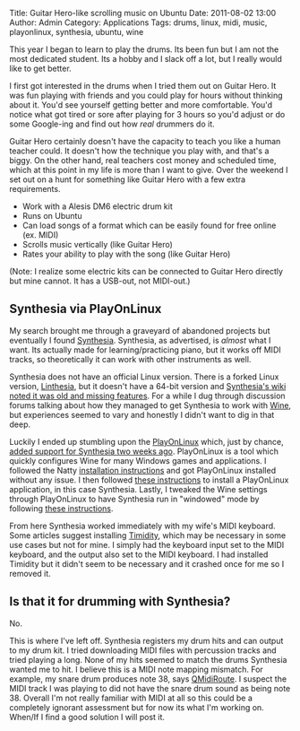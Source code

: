 Title: Guitar Hero-like scrolling music on Ubuntu
Date: 2011-08-02 13:00
Author: Admin
Category: Applications
Tags: drums, linux, midi, music, playonlinux, synthesia, ubuntu, wine

This year I began to learn to play the drums. Its been fun but I am not
the most dedicated student. Its a hobby and I slack off a lot, but I
really would like to get better.

I first got interested in the drums when I tried them out on Guitar
Hero. It was fun playing with friends and you could play for hours
without thinking about it. You'd see yourself getting better and more
comfortable. You'd notice what got tired or sore after playing for 3
hours so you'd adjust or do some Google-ing and find out how *real*
drummers do it.

Guitar Hero certainly doesn't have the capacity to teach you like a
human teacher could. It doesn't how the technique you play with, and
that's a biggy. On the other hand, real teachers cost money and
scheduled time, which at this point in my life is more than I want to
give. Over the weekend I set out on a hunt for something like Guitar
Hero with a few extra requirements.

-   Work with a Alesis DM6 electric drum kit
-   Runs on Ubuntu
-   Can load songs of a format which can be easily found for free online
    (ex. MIDI)
-   Scrolls music vertically (like Guitar Hero)
-   Rates your ability to play with the song (like Guitar Hero)

(Note: I realize some electric kits can be connected to Guitar Hero
directly but mine cannot. It has a USB-out, not MIDI-out.)

## Synthesia via PlayOnLinux

My search brought me through a graveyard of abandoned projects but
eventually I found [Synthesia][]. Synthesia, as advertised, is *almost*
what I want. Its actually made for learning/practicing piano, but it
works off MIDI tracks, so theoretically it can work with other
instruments as well.

Synthesia does not have an official Linux version. There is a forked
Linux version, [Linthesia][], but it doesn't have a 64-bit version and
[Synthesia's wiki noted it was old and missing features][]. For a while
I dug through discussion forums talking about how they managed to get
Synthesia to work with [Wine][], but experiences seemed to vary and
honestly I didn't want to dig in that deep.

Luckily I ended up stumbling upon the [PlayOnLinux][] which, just by
chance, [added support for Synthesia two weeks ago][]. PlayOnLinux is a
tool which quickly configures Wine for many Windows games and
applications. I followed the Natty [installation instructions][] and got
PlayOnLinux installed without any issue. I then followed [these
instructions][] to install a PlayOnLinux application, in this case
Synthesia. Lastly, I tweaked the Wine settings through PlayOnLinux to
have Synthesia run in "windowed" mode by following [these
instructions][1].

From here Synthesia worked immediately with my wife's MIDI keyboard.
Some articles suggest installing [Timidity][], which may be necessary in
some use cases but not for mine. I simply had the keyboard input set to
the MIDI keyboard, and the output also set to the MIDI keyboard. I had
installed Timidity but it didn't seem to be necessary and it crashed
once for me so I removed it.

## Is that it for drumming with Synthesia?

No.

This is where I've left off. Synthesia registers my drum hits and can
output to my drum kit. I tried downloading MIDI files with percussion
tracks and tried playing a long. None of my hits seemed to match the
drums Synthesia wanted me to hit. I believe this is a MIDI note mapping
mismatch. For example, my snare drum produces note 38, says
[QMidiRoute][]. I suspect the MIDI track I was playing to did not have
the snare drum sound as being note 38. Overall I'm not really familiar
with MIDI at all so this could be a completely ignorant assessment but
for now its what I'm working on. When/If I find a good solution I will
post it.

[Synthesia]: http://synthesiagame.com/
  [Linthesia]: http://sourceforge.net/projects/linthesia/
  [Synthesia's wiki noted it was old and missing features]: http://www.synthesiagame.com/wiki/Linux_version
  [Wine]: http://www.winehq.org/
  [PlayOnLinux]: http://www.playonlinux.com/
  [added support for Synthesia two weeks ago]: http://www.playonlinux.com/en/commentaires-925.html
  [installation instructions]: http://www.playonlinux.com/en/download.html
  [these instructions]: http://www.playonlinux.com/en/manual.html
  [1]: http://www.synthesiagame.com/wiki/Resources_Manual#Linux_version
  [Timidity]: http://timidity.sourceforge.net/
  [QMidiRoute]: http://alsamodular.sourceforge.net/
